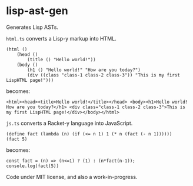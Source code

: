 # lisp-ast-gen

Generates Lisp ASTs.

`html.ts` converts a Lisp-y markup into HTML.

```
(html ()
    (head ()
        (title () "Hello world!"))
    (body ()
        (h1 () "Hello world!" "How are you today?")
        (div ((class "class-1 class-2 class-3")) "This is my first LispHTML page!")))
```

becomes:

```
<html><head><title>Hello world!</title></head> <body><h1>Hello world! How are you today?</h1> <div class="class-1 class-2 class-3">This is my first LispHTML page!</div></body></html>
```

`js.ts` converts a Racket-y language into JavaScript.

```
(define fact (lambda (n) (if (<= n 1) 1 (* n (fact (- n 1))))))
(fact 5)
```

becomes:

```
const fact = (n) => (n<=1) ? (1) : (n*fact(n-1));
console.log(fact(5))
```

Code under MIT license, and also a work-in-progress.
